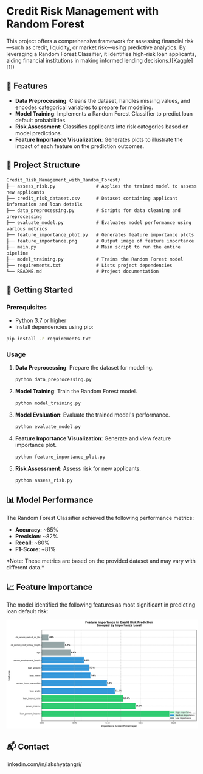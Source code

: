 # Credit Risk Management with Random Forest

This project offers a comprehensive framework for assessing financial risk—such as credit, liquidity, or market risk—using predictive analytics. By leveraging a Random Forest Classifier, it identifies high-risk loan applicants, aiding financial institutions in making informed lending decisions.([Kaggle][1])

## 📌 Features

* **Data Preprocessing**: Cleans the dataset, handles missing values, and encodes categorical variables to prepare for modeling.
* **Model Training**: Implements a Random Forest Classifier to predict loan default probabilities.
* **Risk Assessment**: Classifies applicants into risk categories based on model predictions.
* **Feature Importance Visualization**: Generates plots to illustrate the impact of each feature on the prediction outcomes.

## 📁 Project Structure

```plaintext
Credit_Risk_Management_with_Random_Forest/
├── assess_risk.py               # Applies the trained model to assess new applicants
├── credit_risk_dataset.csv      # Dataset containing applicant information and loan details
├── data_preprocessing.py        # Scripts for data cleaning and preprocessing
├── evaluate_model.py            # Evaluates model performance using various metrics
├── feature_importance_plot.py   # Generates feature importance plots
├── feature_importance.png       # Output image of feature importance
├── main.py                      # Main script to run the entire pipeline
├── model_training.py            # Trains the Random Forest model
├── requirements.txt             # Lists project dependencies
└── README.md                    # Project documentation
```



## 🚀 Getting Started

### Prerequisites

* Python 3.7 or higher
* Install dependencies using pip:

```bash
pip install -r requirements.txt
```



### Usage

1. **Data Preprocessing**: Prepare the dataset for modeling.

   ```bash
   python data_preprocessing.py
   ```



2. **Model Training**: Train the Random Forest model.

   ```bash
   python model_training.py
   ```



3. **Model Evaluation**: Evaluate the trained model's performance.

   ```bash
   python evaluate_model.py
   ```



4. **Feature Importance Visualization**: Generate and view feature importance plot.

   ```bash
   python feature_importance_plot.py
   ```



5. **Risk Assessment**: Assess risk for new applicants.

   ```bash
   python assess_risk.py
   ```



## 📊 Model Performance

The Random Forest Classifier achieved the following performance metrics:

* **Accuracy**: \~85%
* **Precision**: \~82%
* **Recall**: \~80%
* **F1-Score**: \~81%

\*Note: These metrics are based on the provided dataset and may vary with different data.\*

## 📈 Feature Importance

The model identified the following features as most significant in predicting loan default risk:

<img src = 'feature_importance.png'> 
   
## 📬 Contact

linkedin.com/in/lakshyatangri/
